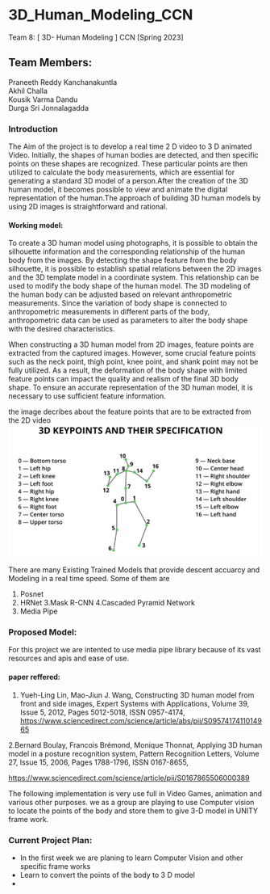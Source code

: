 # 3D_Human_Modeling_CCN

Team 8: [ 3D- Human Modeling ] CCN [Spring 2023]

## Team Members:

Praneeth Reddy Kanchanakuntla <br>
Akhil Challa <br>
Kousik Varma Dandu <br>
Durga Sri Jonnalagadda<br>

### Introduction <br>

The Aim of the project is to develop a real time 2 D video to 3 D animated Video. 
Initially, the shapes of human bodies are detected, and then specific points on these shapes are recognized. These particular points are then utilized to calculate the body measurements, which are essential for generating a standard 3D model of a person.After the creation of the 3D human model, it becomes possible to view and animate the digital representation of the human.The approach of building 3D human models by using 2D images is straightforward and rational.


#### Working model: 

To create a 3D human model using photographs, it is possible to obtain the silhouette information and the corresponding relationship of the human body from the images. By detecting the shape feature from the body silhouette, it is possible to establish spatial relations between the 2D images and the 3D template model in a coordinate system. This relationship can be used to modify the body shape of the human model. The 3D modeling of the human body can be adjusted based on relevant anthropometric measurements. Since the variation of body shape is connected to anthropometric measurements in different parts of the body, anthropometric data can be used as parameters to alter the body shape with the desired characteristics.

When constructing a 3D human model from 2D images, feature points are extracted from the captured images. However, some crucial feature points such as the neck point, thigh point, knee point, and shank point may not be fully utilized. As a result, the deformation of the body shape with limited feature points can impact the quality and realism of the final 3D body shape. To ensure an accurate representation of the 3D human model, it is necessary to use sufficient feature information.


the image decribes about the feature points that are to be extracted from the 2D video
![](https://github.com/pkanchan15/3D_Human_Modeling_CCN/blob/group_8_proposal/Screenshot%202023-02-22%20at%2012.45.20%20PM.png)


There are many Existing Trained Models that provide descent accuarcy and Modeling in a real time speed. Some of them are 

1. Posnet
2. HRNet
3.Mask R-CNN
4.Cascaded Pyramid Network
5. Media Pipe

### Proposed Model:

For this project we are intented to use media pipe library because of its vast resources and apis and ease of use.






#### paper reffered:

1. Yueh-Ling Lin, Mao-Jiun J. Wang,
Constructing 3D human model from front and side images,
Expert Systems with Applications,
Volume 39, Issue 5,
2012,
Pages 5012-5018,
ISSN 0957-4174, https://www.sciencedirect.com/science/article/abs/pii/S0957417411014965


2.Bernard Boulay, Francois Brémond, Monique Thonnat,
Applying 3D human model in a posture recognition system,
Pattern Recognition Letters,
Volume 27, Issue 15,
2006,
Pages 1788-1796,
ISSN 0167-8655,

https://www.sciencedirect.com/science/article/pii/S0167865506000389


The following implementation is very use full in Video Games, animation and various other purposes. we as a group are playing to use Computer vision to locate the points of the body and store them to give 3-D model in UNITY frame work.

### Current Project Plan:

<ul>
  <li>
    In the first week we are planing to learn Computer Vision and other specific frame works </li>
  <li> Learn to convert the points of the body to 3 D model <li>
  </ul>
    

